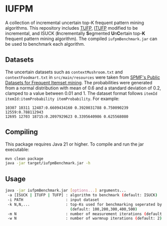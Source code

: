 # IUFPM

A collection of incremental uncertain top-K frequent pattern mining algorithms. This repository includes [TUFP](https://doi.org/10.1007/s10489-019-01622-1), [ITUFP](https://doi.org/10.1016/j.eswa.2022.119156) modified to be incremental, and ISUCK (**I**ncrementally **S**egmented **U**n**C**ertain top-**K** frequent pattern mining algorithm). The compiled `iufpmBenchmark.jar` can be used to benchmark each algorithm.

## Datasets

The uncertain datasets such as `contextMushroom.txt` and `contextFoodmart.txt` in `src/main/resources` were taken from [SPMF's Public Datasets for Frequent Itemset mining](https://www.philippe-fournier-viger.com/spmf/index.php?link=datasets.php#v1). The probabilities were generated from a normal distribution with mean of 0.6 and a standard deviation of 0.2, clamped to a value between 0.01 and 1. The dataset format follows `itemId itemId:itemProbability itemProbability`. For example:

```
10307 10311 12487:0.6609434160 0.3920031788 0.750090239
12559:0.788112943
12695 12703 18715:0.2097929623 0.3395640986 0.625568080
```

## Compiling

This package requires Java 21 or higher. To compile and run the jar executable:

```bash
mvn clean package
java -jar target/iufpmBenchmark.jar -h
```

## Usage

```bash
java -jar iufpmBenchmark.jar [options...] arguments...
 -a [ISUCK | ITUFP | TUFP] : algorithm to benchmark (default: ISUCK)
 -i PATH                   : input dataset
 -k N,N,...                : top-Ks used for benchmarking seperated by comma
                             (default: 100,200,300,400,500)
 -m N                      : number of measurement iterations (default: 10)
 -w N                      : number of warmnup iterations (default: 2)
```
